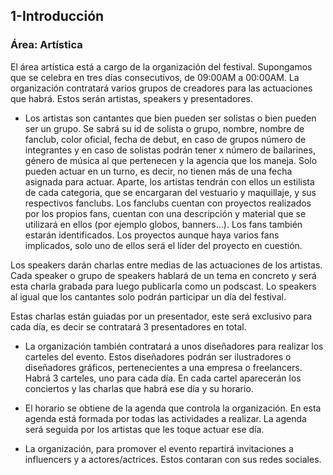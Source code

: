 ## 1-Introducción
### Área: Artística
El área artística está a cargo de la organización del festival. Supongamos que se celebra en tres días consecutivos, de 09:00AM a 00:00AM.
La organización contratará varios grupos de creadores para las actuaciones que habrá. Estos serán artistas, speakers y presentadores.

- Los artistas son cantantes que bien pueden ser solistas o bien pueden ser un grupo. Se sabrá su id de solista o grupo, nombre, nombre de fanclub, 
color oficial, fecha de debut, en caso de grupos número de integrantes y en caso de solistas podrán tener x número de bailarines, género de música 
al que pertenecen y la agencia que los maneja. 
Solo pueden actuar en un turno, es decir, no tienen más de una fecha asignada para actuar. Aparte, los artistas tendrán con ellos un estilista de cada categoria, que se 
encargaran del vestuario y maquillaje, y sus respectivos fanclubs.
Los fanclubs cuentan con proyectos realizados por los propios fans, cuentan con una descripción y material que se utilizará en ellos (por ejemplo 
globos, banners…). Los fans también estarán identificados. Los proyectos aunque haya varios fans implicados, solo uno de ellos será el líder del proyecto en cuestión.

Los speakers darán charlas entre medias de las actuaciones de los artistas. Cada speaker o grupo de speakers hablará de un tema en concreto y 
será esta charla grabada para luego publicarla como un podscast. Lo speakers al igual que los cantantes solo podrán participar un día del festival. 

Estas charlas están guiadas por un presentador, este será exclusivo para cada día, es decir se contratará 3 presentadores en total. 

- La organización también contratará a unos diseñadores para realizar los carteles del evento. 
Estos diseñadores podrán ser ilustradores o diseñadores gráficos, pertenecientes a una empresa o freelancers. Habrá 3 carteles, uno para cada día. 
En cada cartel aparecerán los conciertos y las charlas que habrá ese día y su horario.

- El horario se obtiene de la agenda que controla la organización. En esta agenda está formada por todas las actividades a realizar. La agenda 
será seguida por los artistas que les toque actuar ese día.

- La organización, para promover el evento repartirá invitaciones a influencers y a actores/actrices. Estos contaran con sus redes sociales.


